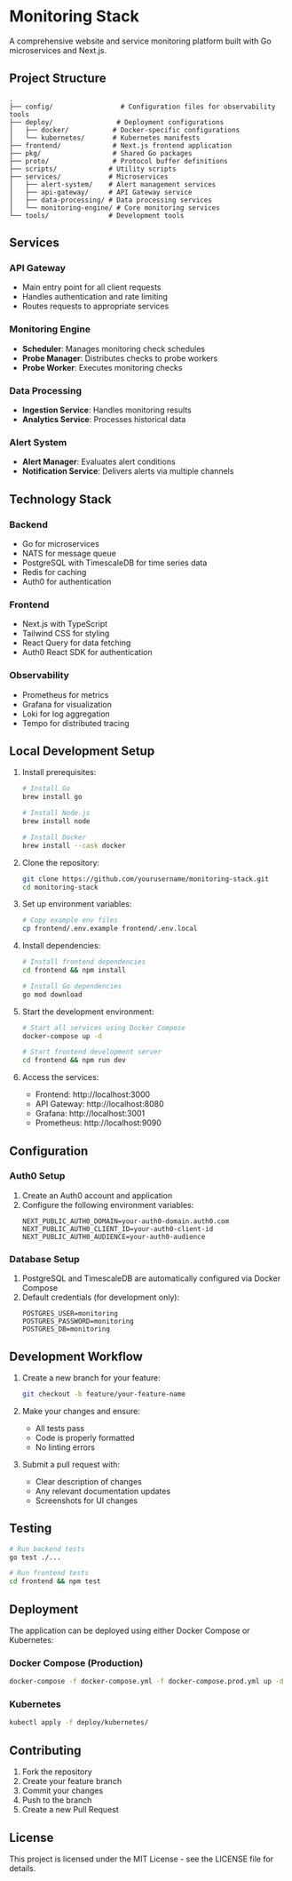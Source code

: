 # Monitoring Stack

A comprehensive website and service monitoring platform built with Go microservices and Next.js.

## Project Structure

```
.
├── config/                 # Configuration files for observability tools
├── deploy/                # Deployment configurations
│   ├── docker/           # Docker-specific configurations
│   └── kubernetes/       # Kubernetes manifests
├── frontend/             # Next.js frontend application
├── pkg/                  # Shared Go packages
├── proto/                # Protocol buffer definitions
├── scripts/             # Utility scripts
├── services/            # Microservices
│   ├── alert-system/    # Alert management services
│   ├── api-gateway/     # API Gateway service
│   ├── data-processing/ # Data processing services
│   └── monitoring-engine/ # Core monitoring services
└── tools/               # Development tools
```

## Services

### API Gateway
- Main entry point for all client requests
- Handles authentication and rate limiting
- Routes requests to appropriate services

### Monitoring Engine
- **Scheduler**: Manages monitoring check schedules
- **Probe Manager**: Distributes checks to probe workers
- **Probe Worker**: Executes monitoring checks

### Data Processing
- **Ingestion Service**: Handles monitoring results
- **Analytics Service**: Processes historical data

### Alert System
- **Alert Manager**: Evaluates alert conditions
- **Notification Service**: Delivers alerts via multiple channels

## Technology Stack

### Backend
- Go for microservices
- NATS for message queue
- PostgreSQL with TimescaleDB for time series data
- Redis for caching
- Auth0 for authentication

### Frontend
- Next.js with TypeScript
- Tailwind CSS for styling
- React Query for data fetching
- Auth0 React SDK for authentication

### Observability
- Prometheus for metrics
- Grafana for visualization
- Loki for log aggregation
- Tempo for distributed tracing

## Local Development Setup

1. Install prerequisites:
   ```bash
   # Install Go
   brew install go

   # Install Node.js
   brew install node

   # Install Docker
   brew install --cask docker
   ```

2. Clone the repository:
   ```bash
   git clone https://github.com/yourusername/monitoring-stack.git
   cd monitoring-stack
   ```

3. Set up environment variables:
   ```bash
   # Copy example env files
   cp frontend/.env.example frontend/.env.local
   ```

4. Install dependencies:
   ```bash
   # Install frontend dependencies
   cd frontend && npm install
   
   # Install Go dependencies
   go mod download
   ```

5. Start the development environment:
   ```bash
   # Start all services using Docker Compose
   docker-compose up -d

   # Start frontend development server
   cd frontend && npm run dev
   ```

6. Access the services:
   - Frontend: http://localhost:3000
   - API Gateway: http://localhost:8080
   - Grafana: http://localhost:3001
   - Prometheus: http://localhost:9090

## Configuration

### Auth0 Setup
1. Create an Auth0 account and application
2. Configure the following environment variables:
   ```
   NEXT_PUBLIC_AUTH0_DOMAIN=your-auth0-domain.auth0.com
   NEXT_PUBLIC_AUTH0_CLIENT_ID=your-auth0-client-id
   NEXT_PUBLIC_AUTH0_AUDIENCE=your-auth0-audience
   ```

### Database Setup
1. PostgreSQL and TimescaleDB are automatically configured via Docker Compose
2. Default credentials (for development only):
   ```
   POSTGRES_USER=monitoring
   POSTGRES_PASSWORD=monitoring
   POSTGRES_DB=monitoring
   ```

## Development Workflow

1. Create a new branch for your feature:
   ```bash
   git checkout -b feature/your-feature-name
   ```

2. Make your changes and ensure:
   - All tests pass
   - Code is properly formatted
   - No linting errors

3. Submit a pull request with:
   - Clear description of changes
   - Any relevant documentation updates
   - Screenshots for UI changes

## Testing

```bash
# Run backend tests
go test ./...

# Run frontend tests
cd frontend && npm test
```

## Deployment

The application can be deployed using either Docker Compose or Kubernetes:

### Docker Compose (Production)
```bash
docker-compose -f docker-compose.yml -f docker-compose.prod.yml up -d
```

### Kubernetes
```bash
kubectl apply -f deploy/kubernetes/
```

## Contributing

1. Fork the repository
2. Create your feature branch
3. Commit your changes
4. Push to the branch
5. Create a new Pull Request

## License

This project is licensed under the MIT License - see the LICENSE file for details.
